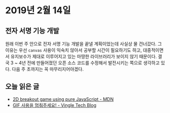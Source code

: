 # 2019년 2월 14일

## 전자 서명 기능 개발

원래 이번 주 안으로 전자 서명 기능 개발을 끝낼 계획이었는데 사실상 물 건너갔다. 그 이유는 우선 `canvas` 사용이 익숙치 않아서 공부할 시간이 필요하기도 하고, 대중적이면서 유지보수가 제대로 이루어지고 있는 마땅한 라이브러리가 보이지 않기 때문이다. 결국 3 ~ 4년 전에 만들어졌던 오픈 소스 코드를 수정해서 발전시키는 쪽으로 생각하고 있다. 다음 주 초까지는 꼭 마무리지어야겠다.

## 오늘 읽은 글

* [2D breakout game using pure JavaScript - MDN](https://developer.mozilla.org/en-US/docs/Games/Tutorials/2D_Breakout_game_pure_JavaScript)
* [GIF 사용을 멈춰주세요! - Vingle Tech Blog](https://medium.com/vingle-tech-blog/stop-using-gif-as-animation-3c6d223fd35a)
